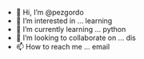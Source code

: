 - 👋 Hi, I’m @pezgordo
- 👀 I’m interested in ... learning
- 🌱 I’m currently learning ... python
- 💞️ I’m looking to collaborate on ... dis
- 📫 How to reach me ... email

<!---
pezgordo/pezgordo is a ✨ special ✨ repository because its `README.md` (this file) appears on your GitHub profile.
You can click the Preview link to take a look at your changes.
--->
